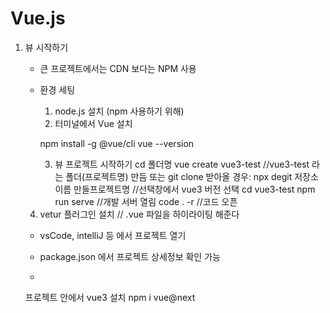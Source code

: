 # Vue.js

1. 뷰 시작하기

    - 큰 프로젝트에서는 CDN 보다는 NPM 사용
   
    - 환경 세팅
      1. node.js 설치 (npm 사용하기 위해)
      2. 터미널에서 Vue 설치
      
      npm install -g @vue/cli
      vue --version

      3. 뷰 프로젝트 시작하기
      cd 폴더명
      vue create vue3-test //vue3-test 라는 폴더(프로젝트명) 만듬
      또는 git clone 받아올 경우: npx degit 저장소이름 만들프로젝트명
      //선택창에서 vue3 버전 선택
      cd vue3-test
      npm run serve //개발 서버 열림
      code . -r //코드 오픈
  
   4. vetur 플러그인 설치 // .vue 파일을 하이라이팅 해준다
    

    - vsCode, intelliJ 등 에서 프로젝트 열기

    - package.json 에서 프로젝트 상세정보 확인 가능

    - 

   프로젝트 안에서 vue3 설치
   npm i vue@next
   